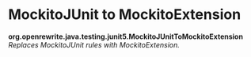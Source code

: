 # MockitoJUnit to MockitoExtension

**org.openrewrite.java.testing.junit5.MockitoJUnitToMockitoExtension**  
_Replaces MockitoJUnit rules with MockitoExtension._


